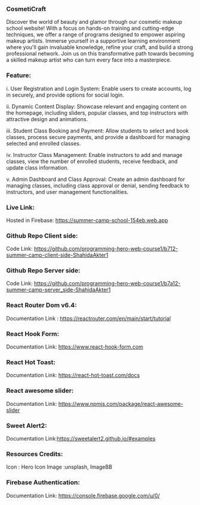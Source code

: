 ### CosmetiCraft


Discover the world of beauty and glamor through our cosmetic makeup school website! With a focus on hands-on training and cutting-edge techniques, we offer a range of programs designed to empower aspiring makeup artists. Immerse yourself in a supportive learning environment where you'll gain invaluable knowledge, refine your craft, and build a strong professional network. Join us on this transformative path towards becoming a skilled makeup artist who can turn every face into a masterpiece.


### Feature:
i. User Registration and Login System: Enable users to create accounts, log in securely, and provide options for social login.


ii. Dynamic Content Display: Showcase relevant and engaging content on the homepage, including sliders, popular classes, and top instructors with attractive design and animations.


iii. Student Class Booking and Payment: Allow students to select and book classes, process secure payments, and provide a dashboard for managing selected and enrolled classes.


iv. Instructor Class Management: Enable instructors to add and manage classes, view the number of enrolled students, receive feedback, and update class information.


v. Admin Dashboard and Class Approval: Create an admin dashboard for managing classes, including class approval or denial, sending feedback to instructors, and user management functionalities.



### Live Link:
Hosted in Firebase: https://summer-camp-school-154eb.web.app


### Github Repo Client side:
Code Link: https://github.com/programming-hero-web-course1/b712-summer-camp-client-side-ShahidaAkter1


### Github Repo Server side:
Code Link: https://github.com/programming-hero-web-course1/b7a12-summer-camp-server_side-ShahidaAkter1


### React Router Dom v6.4:
Documentation Link : https://reactrouter.com/en/main/start/tutorial

### React Hook Form:
Documentation Link: https://www.react-hook-form.com


### React Hot Toast:
Documentation Link: https://react-hot-toast.com/docs


### React awesome slider:
Documentation Link: https://www.npmjs.com/package/react-awesome-slider


### Sweet Alert2:
Documentation Link:https://sweetalert2.github.io/#examples


### Resources Credits:
Icon : Hero Icon
Image :unsplash, ImageBB


### Firebase Authentication:
Documentation Link: https://console.firebase.google.com/u/0/






